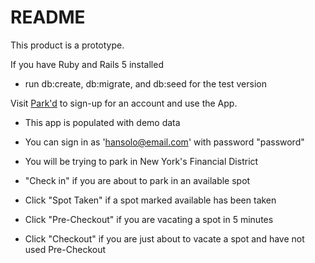 # README

This product is a prototype.

If you have Ruby and Rails 5 installed
* run db:create, db:migrate, and db:seed for the test version

Visit [Park'd](https://park-d.herokuapp.com/) to sign-up for an account and use the App.

* This app is populated with demo data

* You can sign in as 'hansolo@email.com' with password "password"

* You will be trying to park in New York's Financial District

* "Check in" if you are about to park in an available spot
* Click "Spot Taken" if a spot marked available has been taken
* Click "Pre-Checkout" if you are vacating a spot in 5 minutes
* Click "Checkout" if you are just about to vacate a spot and have not used Pre-Checkout